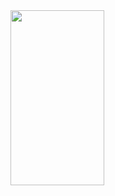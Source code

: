 
<img src="[https://user-images.githubusercontent.com/16319829/81180309-2b51f000-8fee-11ea-8a78-ddfe8c3412a7.png](https://user-images.githubusercontent.com/107023977/218291027-588e97bf-9163-41f3-bc8f-3d61b303cbc9.png)" width="150" height="280">
